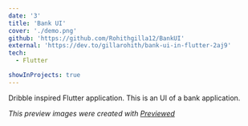 ```yaml
---
date: '3'
title: 'Bank UI'
cover: './demo.png'
github: 'https://github.com/Rohithgilla12/BankUI'
external: 'https://dev.to/gillarohith/bank-ui-in-flutter-2aj9'
tech:
  - Flutter

showInProjects: true
---
```


Dribble inspired Flutter application. This is an UI of a bank application.

_This preview images were created with <a href="https://previewed.app/">Previewed</a>_
